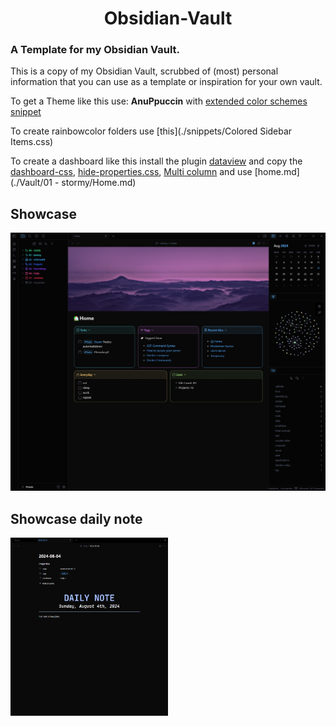 <h1 align="center">Obsidian-Vault</h1>

### A Template for my Obsidian Vault.

This is a copy of my Obsidian Vault, scrubbed of (most) personal information that you can use as a template or inspiration for your own vault.

To get a Theme like this use: **AnuPpuccin** with [extended color schemes snippet](./snippets/extended-colorschemes.css)

To create rainbowcolor folders use [this](./snippets/Colored Sidebar Items.css)

To create a dashboard like this install the plugin [dataview](https://github.com/blacksmithgu/obsidian-dataview) and copy the [dashboard-css](./snippets/dashboard.css), [hide-properties.css](./snippets/hide-properties.css), [Multi column](./snippets/MCL_Multi_Column.css) and use [home.md](./Vault/01 - stormy/Home.md)

## Showcase

![Example](./Vault/showcase/showcase_v3.png)

## Showcase daily note
<img src="./Vault/showcase/showcase_daily_v2.png" width="50%">
